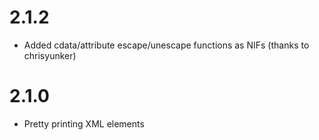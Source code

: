 # 2.1.2

- Added cdata/attribute escape/unescape functions as NIFs (thanks to chrisyunker)

# 2.1.0

- Pretty printing XML elements
